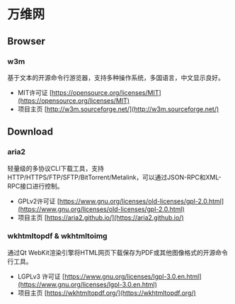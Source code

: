 # 万维网

## Browser

### w3m

基于文本的开源命令行游览器，支持多种操作系统，多国语言，中文显示良好。

* MIT许可证 [https://opensource.org/licenses/MIT](https://opensource.org/licenses/MIT)
* 项目主页 [http://w3m.sourceforge.net/](http://w3m.sourceforge.net/)

## Download

### aria2

轻量级的多协议CLI下载工具，支持HTTP/HTTPS/FTP/SFTP/BitTorrent/Metalink，可以通过JSON-RPC和XML-RPC接口进行控制。

* GPLv2许可证 [https://www.gnu.org/licenses/old-licenses/gpl-2.0.html](https://www.gnu.org/licenses/old-licenses/gpl-2.0.html)
* 项目主页 [https://aria2.github.io/](https://aria2.github.io/)

### wkhtmltopdf & wkhtmltoimg

通过Qt WebKit渲染引擎将HTML网页下载保存为PDF或其他图像格式的开源命令行工具。

* LGPLv3 许可证 [https://www.gnu.org/licenses/lgpl-3.0.en.html](https://www.gnu.org/licenses/lgpl-3.0.en.html)
* 项目主页 [https://wkhtmltopdf.org/](https://wkhtmltopdf.org/)
